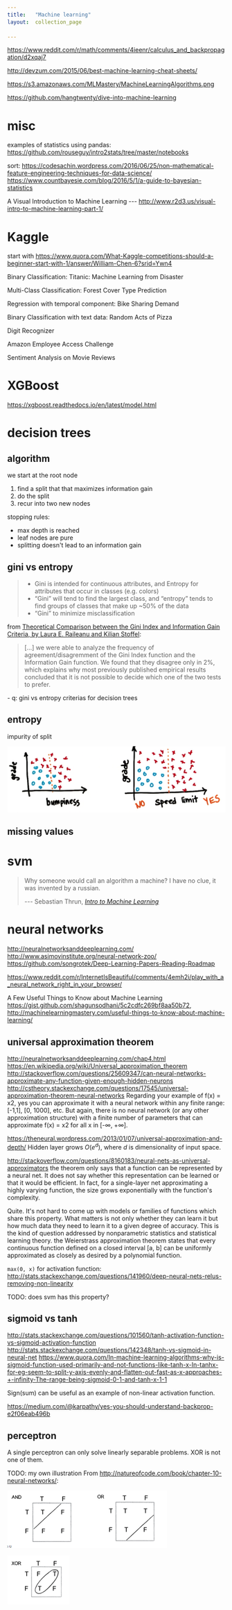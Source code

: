 ```yaml
---
title:   "Machine learning"
layout:  collection_page

---
```


<https://www.reddit.com/r/math/comments/4ieenr/calculus_and_backpropagation/d2xqaj7>

<http://devzum.com/2015/06/best-machine-learning-cheat-sheets/>

<https://s3.amazonaws.com/MLMastery/MachineLearningAlgorithms.png>


<https://github.com/hangtwenty/dive-into-machine-learning>

# misc

examples of statistics using pandas: <https://github.com/rouseguy/intro2stats/tree/master/notebooks>

sort:
<https://codesachin.wordpress.com/2016/06/25/non-mathematical-feature-engineering-techniques-for-data-science/>
<https://www.countbayesie.com/blog/2016/5/1/a-guide-to-bayesian-statistics>

A Visual Introduction to Machine Learning --- <http://www.r2d3.us/visual-intro-to-machine-learning-part-1/>

# Kaggle

start with <https://www.quora.com/What-Kaggle-competitions-should-a-beginner-start-with-1/answer/William-Chen-6?srid=Ywn4>

Binary Classification: Titanic: Machine Learning from Disaster

Multi-Class Classification: Forest Cover Type Prediction

Regression with temporal component: Bike Sharing Demand

Binary Classification with text data: Random Acts of Pizza

Digit Recognizer

Amazon Employee Access Challenge

Sentiment Analysis on Movie Reviews

# XGBoost

<https://xgboost.readthedocs.io/en/latest/model.html>


# decision trees

## algorithm

we start at the root node

1. find a split that that maximizes information gain
2. do the split
3. recur into two new nodes

stopping rules:

- max depth is reached
- leaf nodes are pure
- splitting doesn't lead to an information gain


## gini vs entropy

> - Gini is intended for continuous attributes, and Entropy for attributes that occur in classes (e.g. colors)
> - “Gini” will tend to find the largest class, and “entropy” tends to find groups of classes that make up ~50% of the data
> - “Gini” to minimize misclassification

from [Theoretical Comparison between the Gini Index and Information Gain Criteria, by Laura E. Raileanu and Kilian Stoffel](http://citeseerx.ist.psu.edu/viewdoc/download?doi=10.1.1.57.9764&rep=rep1&type=pdf):

> [...] we were able to analyze the frequency of agreement/disagremment of the Gini Index function and the Information Gain function. We found that they disagree only in 2%, which explains why most previously published empirical results concluded that it is not possible to decide which one of the two tests to prefer. 

<div class="ryctoic-questions" markdown="1">
- q: gini vs entropy criterias for decision trees
</div>

## entropy

impurity of split

![impurity illustration](images/20160821-1436-498cTU.screenshot.png)


## missing values

# svm

> Why someone would call an algorithm a machine? I have no clue, it was invented by a russian.
> 
> --- Sebastian Thrun, <cite><a href="https://www.youtube.com/watch?v=mzKPXz-Yhwk&index=68&list=PLAwxTw4SYaPkQXg8TkVdIvYv4HfLG7SiH">Intro to Machine Learning</a></cite>
# neural networks

<http://neuralnetworksanddeeplearning.com/>
<http://www.asimovinstitute.org/neural-network-zoo/>
<https://github.com/songrotek/Deep-Learning-Papers-Reading-Roadmap>

<https://www.reddit.com/r/InternetIsBeautiful/comments/4emh2i/play_with_a_neural_network_right_in_your_browser/>

A Few Useful Things to Know about Machine Learning <https://gist.github.com/shagunsodhani/5c2cdfc269bf8aa50b72>, <http://machinelearningmastery.com/useful-things-to-know-about-machine-learning/>

## universal approximation theorem

<http://neuralnetworksanddeeplearning.com/chap4.html>
<https://en.wikipedia.org/wiki/Universal_approximation_theorem>
<http://stackoverflow.com/questions/25609347/can-neural-networks-approximate-any-function-given-enough-hidden-neurons>
<http://cstheory.stackexchange.com/questions/17545/universal-approximation-theorem-neural-networks>
Regarding your example of f(x) = x2, yes you can approximate it with a neural network within any finite range: [-1,1], [0, 1000], etc.
But again, there is no neural network (or any other approximation structure) with a finite number of parameters that can approximate f(x) = x2 for all x in [-∞, +∞].

<https://theneural.wordpress.com/2013/01/07/universal-approximation-and-depth/>
Hidden layer grows $O(e^d)$, where $d$ is dimensionality of input space.

<http://stackoverflow.com/questions/8160183/neural-nets-as-universal-approximators>
the theorem only says that a function can be represented by a neural net. It does not say whether this representation can be learned or that it would be efficient. In fact, for a single-layer net approximating a highly varying function, the size grows exponentially with the function's complexity.


Quite. It's not hard to come up with models or families of functions which share this property.
What matters is not only whether they can learn it but how much data they need to learn it to a given degree of accuracy. This is the kind of question addressed by nonparametric statistics and statistical learning theory.
the Weierstrass approximation theorem states that every continuous function defined on a closed interval [a, b] can be uniformly approximated as closely as desired by a polynomial function.


`max(0, x)` for activation function: <http://stats.stackexchange.com/questions/141960/deep-neural-nets-relus-removing-non-linearity>

TODO: does svm has this property?


## sigmoid vs tanh

<http://stats.stackexchange.com/questions/101560/tanh-activation-function-vs-sigmoid-activation-function>
<http://stats.stackexchange.com/questions/142348/tanh-vs-sigmoid-in-neural-net>
<https://www.quora.com/In-machine-learning-algorithms-why-is-sigmoid-function-used-primarily-and-not-functions-like-tanh-x-In-tanhx-for-eg-seem-to-split-y-axis-evenly-and-flatten-out-fast-as-x-approaches-+-infinity-The-range-being-sigmoid-0-1-and-tanh-x-1-1>

Sign(sum) can be useful as an example of non-linear activation function.

<https://medium.com/@karpathy/yes-you-should-understand-backprop-e2f06eab496b>

## perceptron

A single perceptron can only solve linearly separable problems.
XOR is not one of them.

TODO: my own illustration
From <http://natureofcode.com/book/chapter-10-neural-networks/>:

![alt](images/20161026-1344-763ctN.screenshot.png)

![alt](images/20161026-1345-763p3T.screenshot.png)


